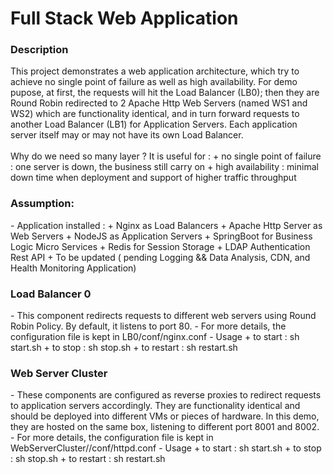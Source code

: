 # Full Stack Web Application 

<h3>Description</h3>
  This project demonstrates a web application architecture, which try to achieve no single point of failure as well as high availability. For demo pupose, at first, the requests will hit the Load Balancer (LB0); then they are Round Robin redirected to 2 Apache Http Web Servers (named WS1 and WS2) which are functionality identical, and in turn forward requests to another Load Balancer (LB1) for Application Servers. Each application server itself may or may not have its own Load Balancer.
  <br><br>
  Why do we need so many layer ? It is useful for : 
  + no single point of failure : one server is down, the business still carry on
  + high availability : minimal down time when deployment and support of higher traffic throughput

<h3>Assumption:</h3> 
  - Application installed : 
     + Nginx as Load Balancers
     + Apache Http Server as Web Servers
     + NodeJS as Application Servers
     + SpringBoot for Business Logic Micro Services
     + Redis for Session Storage
     + LDAP Authentication Rest API
     + To be updated ( pending Logging && Data Analysis, CDN, and Health Monitoring Application)

<h3>Load Balancer 0</h3>
  - This component redirects requests to  different web servers using Round Robin Policy. By default, it listens to port 80.
  - For more details, the configuration file is kept in LB0/conf/nginx.conf
  - Usage
    + to start : sh start.sh
    + to stop : sh stop.sh
    + to restart : sh restart.sh

<h3>Web Server Cluster</h3>
  - These components are configured as reverse proxies to redirect requests to application servers accordingly. They are functionality identical and should be deployed into different VMs or pieces of hardware. In this demo, they are hosted on the same box, listening to different port 8001 and 8002.
  - For more details, the configuration file is kept in WebServerCluster/<Instance>/conf/httpd.conf
  - Usage
    + to start : sh start.sh
    + to stop : sh stop.sh
    + to restart : sh restart.sh
